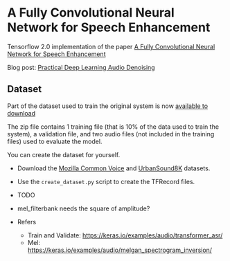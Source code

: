 # A Fully Convolutional Neural Network for Speech Enhancement

Tensorflow 2.0 implementation of the paper [A Fully Convolutional Neural Network for Speech Enhancement](https://pdfs.semanticscholar.org/9ed8/e2f6c338f4e0d1ab0d8e6ab8b836ea66ae95.pdf)

Blog post: [Practical Deep Learning Audio Denoising](https://medium.com/better-programming/practical-deep-learning-audio-denoising-79c1c1aea299)

## Dataset

Part of the dataset used to train the original system is now [available to download](http://cdn.daitan.com/dataset.zip)
  
The zip file contains 1 training file (that is 10% of the data used to train the system), a validation file, and two 
audio files (not included in the training files) used to evaluate the model. 

You can create the dataset for yourself. 

- Download the [Mozilla Common Voice](https://voice.mozilla.org/) and [UrbanSound8K](https://urbansounddataset.weebly.com/urbansound8k.html) datasets.
- Use the ```create_dataset.py``` script to create the TFRecord files. 


- TODO
- mel_filterbank needs the square of amplitude?

- Refers 
    - Train and Validate: https://keras.io/examples/audio/transformer_asr/
    - Mel: https://keras.io/examples/audio/melgan_spectrogram_inversion/